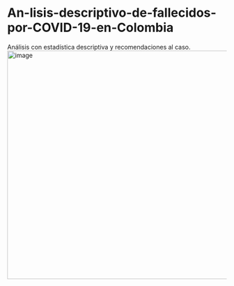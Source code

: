 # An-lisis-descriptivo-de-fallecidos-por-COVID-19-en-Colombia
Análisis con estadística descriptiva y recomendaciones al caso.
<img width="803" height="524" alt="image" src="https://github.com/user-attachments/assets/e200d39e-96f0-45d9-9de2-a88572f91b60" />
